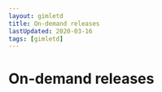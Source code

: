 ```yaml
---
layout: gimletd
title: On-demand releases
lastUpdated: 2020-03-16
tags: [gimletd]
---
```


# On-demand releases
